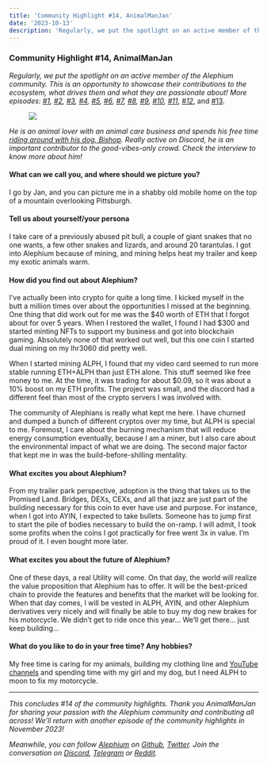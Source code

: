 ```yaml
---
title: 'Community Highlight #14, AnimalManJan'
date: '2023-10-13'
description: 'Regularly, we put the spotlight on an active member of the Alephium community. This is an opportunity to showcase their contributions to…'
---
```


### Community Highlight \#14, AnimalManJan

_Regularly, we put the spotlight on an active member of the Alephium community. This is an opportunity to showcase their contributions to the ecosystem, what drives them and what they are passionate about! More episodes:_ <a href="https://medium.com/@alephium/community-highlight-wilhelm-k%C3%A4llstr%C3%B6m-aka-oracleuggla-81d3938c5692" class="markup--anchor markup--p-anchor" data-href="https://medium.com/@alephium/community-highlight-wilhelm-k%C3%A4llstr%C3%B6m-aka-oracleuggla-81d3938c5692" rel="noopener" target="_blank"><em>#1</em></a>_,_ <a href="https://medium.com/@alephium/community-highlight-cgi-bin-c102cc106f19" class="markup--anchor markup--p-anchor" data-href="https://medium.com/@alephium/community-highlight-cgi-bin-c102cc106f19" rel="noopener" target="_blank"><em>#2</em></a>_,_ <a href="https://medium.com/@alephium/community-highlight-3-digdug-48a7ec868504" class="markup--anchor markup--p-anchor" data-href="https://medium.com/@alephium/community-highlight-3-digdug-48a7ec868504" rel="noopener" target="_blank"><em>#3</em></a>_,_ <a href="https://medium.com/@alephium/community-highlight-4-montail-e24fd88882a0" class="markup--anchor markup--p-anchor" data-href="https://medium.com/@alephium/community-highlight-4-montail-e24fd88882a0" rel="noopener" target="_blank"><em>#4</em></a>_,_ <a href="https://medium.com/@alephium/community-highlight-5-txn-71c4fd76ffe8" class="markup--anchor markup--p-anchor" data-href="https://medium.com/@alephium/community-highlight-5-txn-71c4fd76ffe8" rel="noopener" target="_blank"><em>#5</em></a>_,_ <a href="https://medium.com/@alephium/community-highlight-6-waldi-zkit-beats-37af1f6df3b8" class="markup--anchor markup--p-anchor" data-href="https://medium.com/@alephium/community-highlight-6-waldi-zkit-beats-37af1f6df3b8" rel="noopener" target="_blank"><em>#6</em></a>_,_ <a href="https://medium.com/@alephium/community-highlight-7-oheka-13d8b4ae025e" class="markup--anchor markup--p-anchor" data-href="https://medium.com/@alephium/community-highlight-7-oheka-13d8b4ae025e" rel="noopener" target="_blank"><em>#7</em></a>_,_ <a href="https://medium.com/@alephium/community-highlight-8-jorge-438510785041" class="markup--anchor markup--p-anchor" data-href="https://medium.com/@alephium/community-highlight-8-jorge-438510785041" rel="noopener" target="_blank"><em>#8</em></a>_,_ <a href="https://medium.com/@alephium/community-highlight-9-dzhemsh-a0a4a98a8489" class="markup--anchor markup--p-anchor" data-href="https://medium.com/@alephium/community-highlight-9-dzhemsh-a0a4a98a8489" rel="noopener" target="_blank"><em>#9</em></a>_,_ <a href="https://medium.com/@alephium/community-highlight-10-lx-aka-lix-fde724cf8d81" class="markup--anchor markup--p-anchor" data-href="https://medium.com/@alephium/community-highlight-10-lx-aka-lix-fde724cf8d81" rel="noopener" target="_blank"><em>#10</em></a>_,_ <a href="https://medium.com/@alephium/community-highlight-11-dr-jekyll-165ab9a51880" class="markup--anchor markup--p-anchor" data-href="https://medium.com/@alephium/community-highlight-11-dr-jekyll-165ab9a51880" rel="noopener" target="_blank"><em>#11</em></a>, <a href="https://medium.com/@alephium/community-highlight-12-sam-a-k-a-energy45-610005a9219b" class="markup--anchor markup--p-anchor" data-href="https://medium.com/@alephium/community-highlight-12-sam-a-k-a-energy45-610005a9219b" rel="noopener" target="_blank"><em>#12</em></a>, and <a href="https://medium.com/@alephium/community-highlight-13-ryan-5dbbeaf859e4" class="markup--anchor markup--p-anchor" data-href="https://medium.com/@alephium/community-highlight-13-ryan-5dbbeaf859e4" target="_blank">#13</a>_._

<figure id="4f5d" class="graf graf--figure graf-after--p">
<img src="https://cdn-images-1.medium.com/max/800/0*NyoWB7_maEpuFuPf" class="graf-image" data-image-id="0*NyoWB7_maEpuFuPf" data-width="960" data-height="957" data-is-featured="true" />
</figure>

_He is an animal lover with an animal care business and spends his free time_ <a href="https://www.youtube.com/@animalmanjan2988" class="markup--anchor markup--p-anchor" data-href="https://www.youtube.com/@animalmanjan2988" rel="noopener" target="_blank"><em>riding around with his dog, Bishop</em></a>_. Really active on Discord, he is an important contributor to the good-vibes-only crowd. Check the interview to know more about him!_

#### What can we call you, and where should we picture you?

I go by Jan, and you can picture me in a shabby old mobile home on the top of a mountain overlooking Pittsburgh.

#### Tell us about yourself/your persona

I take care of a previously abused pit bull, a couple of giant snakes that no one wants, a few other snakes and lizards, and around 20 tarantulas. I got into Alephium because of mining, and mining helps heat my trailer and keep my exotic animals warm.

#### How did you find out about Alephium?

I’ve actually been into crypto for quite a long time. I kicked myself in the butt a million times over about the opportunities I missed at the beginning. One thing that did work out for me was the \$40 worth of ETH that I forgot about for over 5 years. When I restored the wallet, I found I had \$300 and started minting NFTs to support my business and got into blockchain gaming. Absolutely none of that worked out well, but this one coin I started dual mining on my lhr3060 did pretty well.

When I started mining ALPH, I found that my video card seemed to run more stable running ETH+ALPH than just ETH alone. This stuff seemed like free money to me. At the time, it was trading for about \$0.09, so it was about a 10% boost on my ETH profits. The project was small, and the discord had a different feel than most of the crypto servers I was involved with.

The community of Alephians is really what kept me here. I have churned and dumped a bunch of different cryptos over my time, but ALPH is special to me. Foremost, I care about the burning mechanism that will reduce energy consumption eventually, because I am a miner, but I also care about the environmental impact of what we are doing. The second major factor that kept me in was the build-before-shilling mentality.

#### What excites you about Alephium?

From my trailer park perspective, adoption is the thing that takes us to the Promised Land. Bridges, DEXs, CEXs, and all that jazz are just part of the building necessary for this coin to ever have use and purpose. For instance, when I got into AYIN, I expected to take bullets. Someone has to jump first to start the pile of bodies necessary to build the on-ramp. I will admit, I took some profits when the coins I got practically for free went 3x in value. I’m proud of it. I even bought more later.

#### What excites you about the future of Alephium?

One of these days, a real Utility will come. On that day, the world will realize the value proposition that Alephium has to offer. It will be the best-priced chain to provide the features and benefits that the market will be looking for. When that day comes, I will be vested in ALPH, AYIN, and other Alephium derivatives very nicely and will finally be able to buy my dog new brakes for his motorcycle. We didn’t get to ride once this year… We’ll get there… just keep building…

#### What do you like to do in your free time? Any hobbies?

My free time is caring for my animals, building my clothing line and <a href="https://www.youtube.com/@animalmanjan2988" class="markup--anchor markup--p-anchor" data-href="https://www.youtube.com/@animalmanjan2988" rel="noopener" target="_blank">YouTube channels</a> and spending time with my girl and my dog, but I need ALPH to moon to fix my motorcycle.

---

_This concludes \#14 of the community highlights. Thank you AnimalManJan for sharing your passion with the Alephium community and contributing all across! We’ll return with another episode of the community highlights in November 2023!_

_Meanwhile, you can follow_ <a href="https://alephium.org/" class="markup--anchor markup--p-anchor" data-href="https://alephium.org/" rel="noopener ugc nofollow noopener" target="_blank"><em>Alephium</em></a> _on_ <a href="https://github.com/alephium/" class="markup--anchor markup--p-anchor" data-href="https://github.com/alephium/" rel="noopener ugc nofollow noopener" target="_blank"><em>Github</em></a>_,_ <a href="https://twitter.com/alephium" class="markup--anchor markup--p-anchor" data-href="https://twitter.com/alephium" rel="noopener ugc nofollow noopener" target="_blank"><em>Twitter</em></a>_. Join the conversation on_ <a href="https://alephium.org/discord" class="markup--anchor markup--p-anchor" data-href="https://alephium.org/discord" rel="noopener ugc nofollow noopener" target="_blank"><em>Discord</em></a>_,_ <a href="https://t.me/alephiumgroup" class="markup--anchor markup--p-anchor" data-href="https://t.me/alephiumgroup" rel="noopener ugc nofollow noopener" target="_blank"><em>Telegram</em></a> _or_ <a href="https://www.reddit.com/r/alephium" class="markup--anchor markup--p-anchor" data-href="https://www.reddit.com/r/alephium" rel="noopener ugc nofollow noopener" target="_blank"><em>Reddit</em></a>_._
